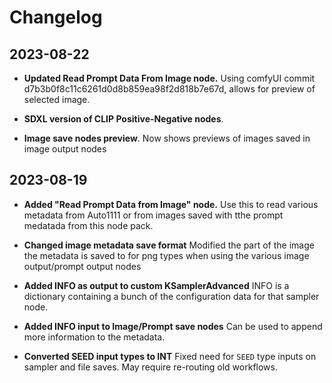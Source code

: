 # Changelog

## 2023-08-22

- **Updated Read Prompt Data From Image node.** Using comfyUI commit d7b3b0f8c11c6261d0d8b859ea98f2d818b7e67d, allows for preview of selected image.

- **SDXL version of CLIP Positive-Negative nodes**.

- **Image save nodes preview**. Now shows previews of images saved in image output nodes

## 2023-08-19

- **Added "Read Prompt Data from Image" node.** Use this to read various metadata from Auto1111 or from images saved with tthe prompt medatada from this node pack.

- **Changed image metadata save format**  Modified the part of the image the metadata is saved to  for png types when using the various image output/prompt output nodes

- **Added INFO as output to custom KSamplerAdvanced**  INFO is a dictionary containing a bunch of the configuration data for that sampler node.

- **Added INFO input to Image/Prompt save nodes** Can be used to append more information to the metadata.

- **Converted SEED input types to INT** Fixed need for `SEED` type inputs on sampler and file saves.  May require re-routing old workflows.
